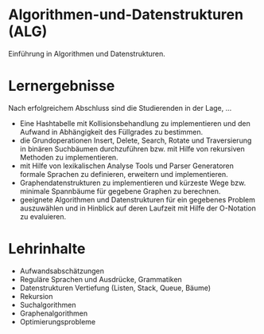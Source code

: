 # Algorithmen-und-Datenstrukturen (ALG)
Einführung in Algorithmen und Datenstrukturen. 

# Lernergebnisse
Nach erfolgreichem Abschluss sind die Studierenden in der Lage, ...

* Eine Hashtabelle mit Kollisionsbehandlung zu implementieren und den Aufwand in Abhängigkeit des Füllgrades zu bestimmen.
* die Grundoperationen Insert, Delete, Search, Rotate und Traversierung in binären Suchbäumen durchzuführen bzw. mit Hilfe von rekursiven Methoden zu implementieren.
* mit Hilfe von lexikalischen Analyse Tools und Parser Generatoren formale Sprachen zu definieren, erweitern und implementieren.
* Graphendatenstrukturen zu implementieren und kürzeste Wege bzw. minimale Spannbäume für gegebene Graphen zu berechnen.
* geeignete Algorithmen und Datenstrukturen für ein gegebenes Problem auszuwählen und in Hinblick auf deren Laufzeit mit Hilfe der O-Notation zu evaluieren.

# Lehrinhalte

* Aufwandsabschätzungen
* Reguläre Sprachen und Ausdrücke, Grammatiken
* Datenstrukturen Vertiefung (Listen, Stack, Queue, Bäume)
* Rekursion
* Suchalgorithmen
* Graphenalgorithmen
* Optimierungsprobleme

